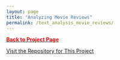 ```yaml
---
layout: page
title: "Analyzing Movie Reviews"
permalink: /text_analysis_movie_reviews/
---
```


[<span style="color: #FF0000; font-weight: bold;">Back to Project Page</span>](https://kdfullington.github.io/kdfullington_portfolio/projects/)

[Visit the Repository for This Project](https://github.com/kdfullington/kdfullington-portfolio/tree/main/text_analysis_movie_reviews)
